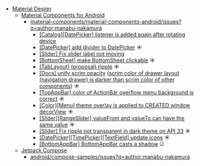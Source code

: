 - [Material Design](https://m3.material.io/)
  - [Material Components for Android](https://github.com/material-components/material-components-android)
    - [material-components/material-components-android/issues?q=author:manabu-nakamura](https://github.com/material-components/material-components-android/issues?q=author%3Amanabu-nakamura)
      - [[Catalog][DatePicker] listener is added again after rotating device](https://github.com/material-components/material-components-android/pull/4499)
      - [[DatePicker] add divider to DatePicker](https://github.com/material-components/material-components-android/issues/4470) ☀
      - [[Slider] Fix slider label not moving](https://github.com/material-components/material-components-android/pull/4364)
      - [[BottomSheet] make BottomSheet clickable](https://github.com/material-components/material-components-android/pull/4351) ☀
      - [[TabLayout] (proposal) ripple](https://github.com/material-components/material-components-android/pull/4296) ☀
      - [[Docs] unify scrim opacity](https://github.com/material-components/material-components-android/issues/4295) ([scrim color of drawer layout (navigation drawer) is darker than scrim color of other components](https://issuetracker.google.com/issues/365245820)) ☀
      - [[TopAppBar] color of ActionBar overflow menu background is correct](https://github.com/material-components/material-components-android/pull/4284) ☀
      - [[Color][Menu] theme overlay is applied to CREATED window decorView](https://github.com/material-components/material-components-android/pull/4278) ☀
      - [[Slider][RangeSlider] valueFrom and valueTo can have the same value](https://github.com/material-components/material-components-android/pull/4257) ☀
      - [[Slider] Fix ripple not transparent in dark theme on API 33](https://github.com/material-components/material-components-android/pull/4035) ☀
      - [[DatePicker][TimePicker][TextField] update icons](https://github.com/material-components/material-components-android/pull/4004) ☀
      - [[BottomAppBar] BottomAppBar casts a shadow](https://github.com/material-components/material-components-android/issues/2953) ☑
  - [Jetpack Compose](https://developer.android.com/compose)
    - [android/compose-samples/issues?q=author:manabu-nakamura](https://github.com/android/compose-samples/issues?q=author%3Amanabu-nakamura)

<!--
## Hi there 👋

**manabu-nakamura/manabu-nakamura** is a ✨ _special_ ✨ repository because its `README.md` (this file) appears on your GitHub profile.

Here are some ideas to get you started:

- 🔭 I’m currently working on ...
- 🌱 I’m currently learning ...
- 👯 I’m looking to collaborate on ...
- 🤔 I’m looking for help with ...
- 💬 Ask me about ...
- 📫 How to reach me: ...
- 😄 Pronouns: ...
- ⚡ Fun fact: ...
-->
